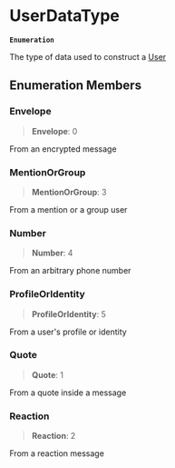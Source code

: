# UserDataType

**`Enumeration`**

The type of data used to construct a [User](https://github.com/RaindropsSys/signal.js-docs/blob/mane/reference/classes/class.User.md)

## Enumeration Members

### Envelope

> **Envelope**: 0

From an encrypted message

### MentionOrGroup

> **MentionOrGroup**: 3

From a mention or a group user

### Number

> **Number**: 4

From an arbitrary phone number

### ProfileOrIdentity

> **ProfileOrIdentity**: 5

From a user's profile or identity

### Quote

> **Quote**: 1

From a quote inside a message

### Reaction

> **Reaction**: 2

From a reaction message
